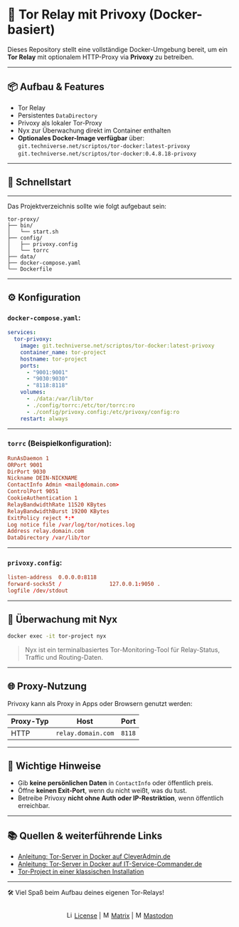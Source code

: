 # 🧅 Tor Relay mit Privoxy (Docker-basiert)

Dieses Repository stellt eine vollständige Docker-Umgebung bereit, um ein **Tor Relay** mit optionalem HTTP-Proxy via **Privoxy** zu betreiben.  

---

## 📦 Aufbau & Features

- Tor Relay
- Persistentes `DataDirectory`
- Privoxy als lokaler Tor-Proxy
- Nyx zur Überwachung direkt im Container enthalten
- **Optionales Docker-Image verfügbar** über:  
  `git.techniverse.net/scriptos/tor-docker:latest-privoxy`  
  `git.techniverse.net/scriptos/tor-docker:0.4.8.18-privoxy`  

---

## 🚀 Schnellstart

---

Das Projektverzeichnis sollte wie folgt aufgebaut sein:

```
tor-proxy/
├── bin/
│   └── start.sh
├── config/
│   ├── privoxy.config
│   └── torrc
├── data/
├── docker-compose.yaml
└── Dockerfile
```

---

## ⚙️ Konfiguration

### `docker-compose.yaml`:

```yaml
services:
  tor-privoxy:
    image: git.techniverse.net/scriptos/tor-docker:latest-privoxy
    container_name: tor-project
    hostname: tor-project
    ports:
      - "9001:9001"
      - "9030:9030"
      - "8118:8118"
    volumes:
      - ./data:/var/lib/tor
      - ./config/torrc:/etc/tor/torrc:ro
      - ./config/privoxy.config:/etc/privoxy/config:ro
    restart: always
```

---

### `torrc` (Beispielkonfiguration):

```conf
RunAsDaemon 1
ORPort 9001
DirPort 9030
Nickname DEIN-NICKNAME
ContactInfo Admin <mail@domain.com>
ControlPort 9051
CookieAuthentication 1
RelayBandwidthRate 11520 KBytes
RelayBandwidthBurst 19200 KBytes
ExitPolicy reject *:*
Log notice file /var/log/tor/notices.log
Address relay.domain.com
DataDirectory /var/lib/tor
```

---

### `privoxy.config`:

```conf
listen-address  0.0.0.0:8118
forward-socks5t /               127.0.0.1:9050 .
logfile /dev/stdout
```

---

## 🧪 Überwachung mit Nyx

```bash
docker exec -it tor-project nyx
```

> Nyx ist ein terminalbasiertes Tor-Monitoring-Tool für Relay-Status, Traffic und Routing-Daten.

---

## 🌐 Proxy-Nutzung

Privoxy kann als Proxy in Apps oder Browsern genutzt werden:

| Proxy-Typ | Host                         | Port   |
|-----------|------------------------------|--------|
| HTTP      | `relay.domain.com`           | `8118` |

---

## 🔐 Wichtige Hinweise

- Gib **keine persönlichen Daten** in `ContactInfo` oder öffentlich preis.
- Öffne **keinen Exit-Port**, wenn du nicht weißt, was du tust.
- Betreibe Privoxy **nicht ohne Auth oder IP-Restriktion**, wenn öffentlich erreichbar.

---

## 📚 Quellen & weiterführende Links

- [Anleitung: Tor-Server in Docker auf CleverAdmin.de](https://www.cleveradmin.de/blog/2025/06/tor-relay-docker-privoxy/)
- [Anleitung: Tor-Server in Docker auf IT-Service-Commander.de](https://it-service-commander.de/tutorials/docker/tor-server-in-docker-container-auf-dem-vps-installieren/)
- [Tor-Project in einer klassischen Installation](https://git.techniverse.net/scriptos/torproject)

---

🛠 Viel Spaß beim Aufbau deines eigenen Tor-Relays!




<p align="center">
  <img src="https://assets.techniverse.net/f1/git/graphics/gray0-catonline.svg" alt="">
</p>

<p align="center">
<img src="https://assets.techniverse.net/f1/logos/small/license.png" alt="License" width="15" height="15"> <a href="./torproject-docker/src/branch/main/LICENSE">License</a> | <img src="https://assets.techniverse.net/f1/logos/small/matrix2.svg" alt="Matrix" width="15" height="15"> <a href="https://matrix.to/#/#community:techniverse.net">Matrix</a> | <img src="https://assets.techniverse.net/f1/logos/small/mastodon2.svg" alt="Matrix" width="15" height="15"> <a href="https://social.techniverse.net/@donnerwolke">Mastodon</a>
</p>